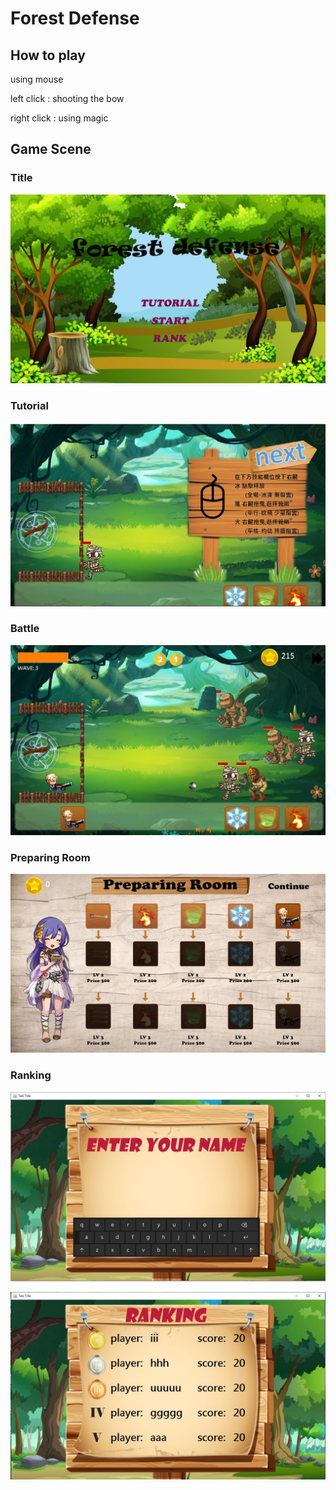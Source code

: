 #  Forest Defense

## How to play

using mouse 

left click : shooting the bow

right click : using magic

## Game Scene

### Title

![title](gamescreen/title.png)

### Tutorial

![教學](gamescreen/教學.jpg)

### Battle

![戰鬥](gamescreen/戰鬥.jpg)

### Preparing Room

![shop](gamescreen/shop.png)



### Ranking

![排行榜](gamescreen/排行榜.jpg)



![排行榜2](gamescreen/排行榜2.jpg)
